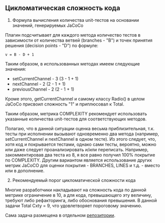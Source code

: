 ## Цикломатическая сложность кода

1. Формула вычисления количества unit-тестов на основании значений, генерируемых JaCoCo

Плагин подсчитывает для каждого метода количество тестов в зависимости от количества ветвей (branches - "B") 
и точек принятия решения (decision points - "D") по формуле:
```
v = B - D + 1
```
Таким образом, в использованных методах имеем следующие значения:
* setCurrentChannel - 3 (3 - 1 + 1)
* nextChannel - 2 (2 - 1 + 1)
* previousChannel - 2 (2 - 1 + 1)

Кроме этого, getCurrentChannel и самому классу Radio() в целом JaCoCo присвоил сложность "1" и приплюсовал к Total.

Таким образом, метрика COMPLEXITY рекомендует использовать указанные количества unit-тестов для соответствующих 
методов.  

Полагаю, что в данной ситуации оценка весьма приблизительная, т.к. тесты при исполнении вызывают одновременно два 
метода (например, setCurrentChannel и nextChannel в одном тесте). Из этого следует, что, хотя код и покрывается 
тестами, однако сами тесты, вероятно, можно или даже следует проанализировать и/или переписать. Например, 
закомментировав два теста из 8, я все равно получил 100% покрытие по COMPLEXITY. Другим вариантом является использование
других метрик JaCoCO для оценки покрытия - BRANCHES, LINES и т.д. - вместо или в дополнение.
 
2.  Рекомендуемый порог цикломатической сложности кода

Многие разработчики накладывают на сложность кода по данной метрике ограничение в 10, а для кода, превышающего эту 
величину, требуют либо рефакторинга, либо обоснования превышения. В данной задачи Total Cxty = 9, что удовлетворяет 
пороговому значению. 

Сама задача размещена в отдельном [репозитории](https://github.com/sergsemenov/3.1Java-smart-house-radio-cyclomatic.git).